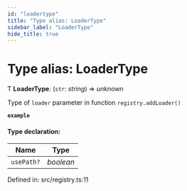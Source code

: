 ```yaml
---
id: "loadertype"
title: "Type alias: LoaderType"
sidebar_label: "LoaderType"
hide_title: true
---
```


# Type alias: LoaderType

Ƭ **LoaderType**: (`str`: *string*) => *unknown*

Type of `loader` parameter in function `registry.addLoader()`

**`example`** 

#### Type declaration:

Name | Type |
------ | ------ |
`usePath?` | *boolean* |

Defined in: src/registry.ts:11
